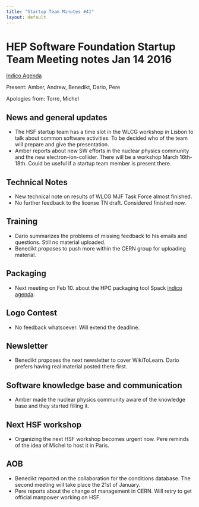```yaml
---
title: "Startup Team Minutes #41"
layout: default
---
```


# HEP Software Foundation Startup Team Meeting notes Jan 14 2016

[Indico Agenda](https://indico.cern.ch/event/483867/)

Present: Amber, Andrew, Benedikt, Dario, Pere

Apologies from: Torre, Michel

## News and general updates 
- The HSF startup team has a time slot in the WLCG workshop in Lisbon to talk about common software activities. 
  To be decided who of the team will prepare and give the presentation.
- Amber reports about new SW efforts in the nuclear physics community and the new electron-ion-collider. 
  There will be a workshop March 16th-18th. Could be useful if a startup team member is present there. 

## Technical Notes
- New technical note on results of WLCG MJF Task Force almost finished.
- No further feedback to the license TN draft. Considered finished now.

## Training
- Dario summarizes the problems of missing feedback to his emails and questions. Still no material uploaded.
- Benedikt proposes to push more within the CERN group for uploading material.

## Packaging
- Next meeting on Feb 10. about the HPC packaging tool Spack [indico agenda](https://indico.cern.ch/event/484006/). 

## Logo Contest
- No feedback whatsoever. Will extend the deadline.

## Newsletter
- Benedikt proposes the next newsletter to cover WikiToLearn. Dario prefers having real material posted there first. 

## Software knowledge base and communication
- Amber made the nuclear physics community aware of the knowledge base and they started filling it.

## Next HSF workshop
- Organizing the next HSF workshop becomes urgent now. Pere reminds of the idea of Michel to host it in Paris.

## AOB
- Benedikt reported on the collaboration for the conditions database. The second meeting will take place the 21st of January.
- Pere reports about the change of management in CERN. Will retry to get official manpower working on HSF.
